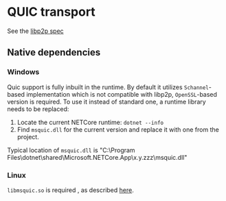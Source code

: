 # QUIC transport

See the [libp2p spec](https://github.com/libp2p/specs/tree/master/quic)

## Native dependencies

### Windows

Quic support is fully inbuilt in the runtime. By default it utilizes `Schannel`-based implementation which is not compatible with libp2p, `OpenSSL`-based version is required. To use it instead of standard one, a runtime library needs to be replaced:

1. Locate the current NETCore runtime: `dotnet --info`
2. Find `msquic.dll` for the current version and replace it with one from the project.

Typical location of `msquic.dll` is "C:\Program Files\dotnet\shared\Microsoft.NETCore.App\x.y.zzz\msquic.dll"

### Linux

`libmsquic.so` is required , as described [here](https://github.com/dotnet/runtime/blob/main/src/libraries/System.Net.Quic/readme.md#linux).
